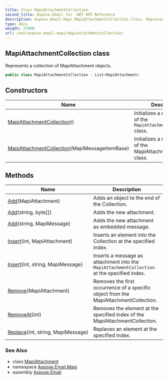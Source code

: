 ```yaml
---
title: Class MapiAttachmentCollection
second_title: Aspose.Email for .NET API Reference
description: Aspose.Email.Mapi.MapiAttachmentCollection class. Represents a collection of MapiAttachment objects
type: docs
weight: 17900
url: /net/aspose.email.mapi/mapiattachmentcollection/
---
```

## MapiAttachmentCollection class

Represents a collection of MapiAttachment objects.

```csharp
public class MapiAttachmentCollection : List<MapiAttachment>
```

## Constructors

| Name | Description |
| --- | --- |
| [MapiAttachmentCollection](mapiattachmentcollection/#constructor)() | Initializes a new instance of the `MapiAttachmentCollection` class. |
| [MapiAttachmentCollection](mapiattachmentcollection/#constructor_1)(MapiMessageItemBase) | Initializes a new instance of the MapiAttachmentCollection class. |

## Methods

| Name | Description |
| --- | --- |
| [Add](../../aspose.email.mapi/mapiattachmentcollection/add/#add)(MapiAttachment) | Adds an object to the end of the Collection. |
| [Add](../../aspose.email.mapi/mapiattachmentcollection/add/#add_3)(string, byte[]) | Adds the new attachment. |
| [Add](../../aspose.email.mapi/mapiattachmentcollection/add/#add_2)(string, MapiMessage) | Adds the new attachment as embedded message. |
| [Insert](../../aspose.email.mapi/mapiattachmentcollection/insert/#insert)(int, MapiAttachment) | Inserts an element into the Collection at the specified index. |
| [Insert](../../aspose.email.mapi/mapiattachmentcollection/insert/#insert_2)(int, string, MapiMessage) | Inserts a message as attachment into the `MapiAttachmentCollection` at the specified index. |
| [Remove](../../aspose.email.mapi/mapiattachmentcollection/remove/#remove)(MapiAttachment) | Removes the first occurrence of a specific object from the MapiAttachmentCollection. |
| [RemoveAt](../../aspose.email.mapi/mapiattachmentcollection/removeat/#removeat)(int) | Removes the element at the specified index of the MapiAttachmentCollection. |
| [Replace](../../aspose.email.mapi/mapiattachmentcollection/replace/)(int, string, MapiMessage) | Replaces an element at the specified index. |

### See Also

* class [MapiAttachment](../mapiattachment/)
* namespace [Aspose.Email.Mapi](../../aspose.email.mapi/)
* assembly [Aspose.Email](../../)



